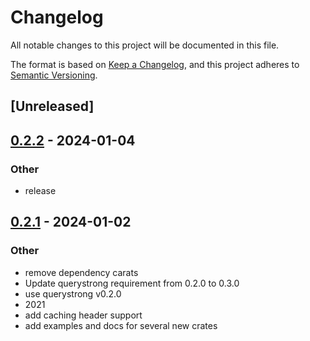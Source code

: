 # Changelog
All notable changes to this project will be documented in this file.

The format is based on [Keep a Changelog](https://keepachangelog.com/en/1.0.0/),
and this project adheres to [Semantic Versioning](https://semver.org/spec/v2.0.0.html).

## [Unreleased]

## [0.2.2](https://github.com/trillium-rs/trillium/compare/trillium-method-override-v0.2.1...trillium-method-override-v0.2.2) - 2024-01-04

### Other
- release

## [0.2.1](https://github.com/trillium-rs/trillium/compare/trillium-method-override-v0.2.0...trillium-method-override-v0.2.1) - 2024-01-02

### Other
- remove dependency carats
- Update querystrong requirement from 0.2.0 to 0.3.0
- use querystrong v0.2.0
- 2021
- add caching header support
- add examples and docs for several new crates
